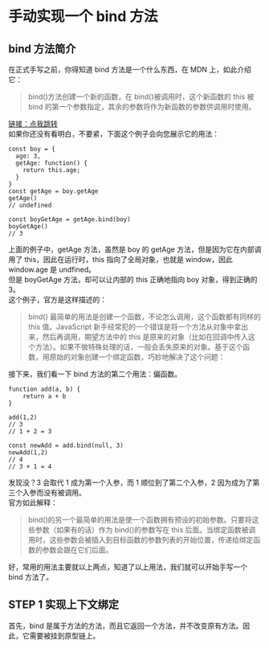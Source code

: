 # 手动实现一个 bind 方法

## bind 方法简介

在正式手写之前，你得知道 bind 方法是一个什么东西，在 MDN 上，如此介绍它：

> bind()方法创建一个新的函数，在 bind()被调用时，这个新函数的 this 被 bind 的第一个参数指定，其余的参数将作为新函数的参数供调用时使用。

[链接：点我跳转](https://developer.mozilla.org/zh-CN/docs/Web/JavaScript/Reference/Global_Objects/Function/bind)  
如果你还没有看明白，不要紧，下面这个例子会向您展示它的用法：

```
const boy = {
  age: 3,
  getAge: function() {
    return this.age;
  }
}
const getAge = boy.getAge
getAge()
// undefined

const boyGetAge = getAge.bind(boy)
boyGetAge()
// 3
```

上面的例子中，getAge 方法，虽然是 boy 的 getAge 方法，但是因为它在内部调用了 this，因此在运行时，this 指向了全局对象，也就是 window，因此 window.age 是 undfined。  
但是 boyGetAge 方法，却可以让内部的 this 正确地指向 boy 对象，得到正确的 3。  
这个例子，官方是这样描述的：

> bind() 最简单的用法是创建一个函数，不论怎么调用，这个函数都有同样的 this 值。JavaScript 新手经常犯的一个错误是将一个方法从对象中拿出来，然后再调用，期望方法中的 this 是原来的对象（比如在回调中传入这个方法）。如果不做特殊处理的话，一般会丢失原来的对象。基于这个函数，用原始的对象创建一个绑定函数，巧妙地解决了这个问题：

接下来，我们看一下 bind 方法的第二个用法：偏函数。

```
function add(a, b) {
	return a + b
}

add(1,2)
// 3
// 1 + 2 = 3

const newAdd = add.bind(null, 3)
newAdd(1,2)
// 4
// 3 + 1 = 4
```

发现没？3 会取代 1 成为第一个入参，而 1 顺位到了第二个入参，2 因为成为了第三个入参而没有被调用。  
官方如此解释：

> bind()的另一个最简单的用法是使一个函数拥有预设的初始参数。只要将这些参数（如果有的话）作为 bind()的参数写在 this 后面。当绑定函数被调用时，这些参数会被插入到目标函数的参数列表的开始位置，传递给绑定函数的参数会跟在它们后面。

好，常用的用法主要就以上两点，知道了以上用法，我们就可以开始手写一个 bind 方法了。

## STEP 1 实现上下文绑定

首先，bind 是属于方法的方法，而且它返回一个方法，并不改变原有方法。因此，它需要被挂到原型链上。

```

```
